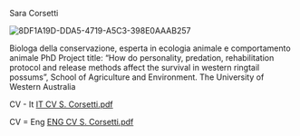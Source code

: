 Sara Corsetti

![8DF1A19D-DDA5-4719-A5C3-398E0AAAB257](https://github.com/user-attachments/assets/424d38d1-f5d5-4947-bc45-5984aff7e6fa)


Biologa della conservazione, esperta in ecologia animale e comportamento animale
PhD
Project title: “How do personality, predation, rehabilitation protocol and release methods affect the survival in western ringtail possums”, School of Agriculture and Environment.
The University of Western Australia


CV - It
[IT CV S. Corsetti.pdf](https://github.com/user-attachments/files/18708943/IT.CV.S.Corsetti.pdf)

CV = Eng
[ENG CV S. Corsetti.pdf](https://github.com/user-attachments/files/18708946/ENG.CV.S.Corsetti.pdf)


